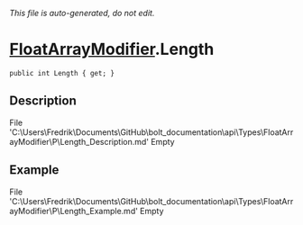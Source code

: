 *This file is auto-generated, do not edit.*

# [FloatArrayModifier](Types/FloatArrayModifier.md).Length
`public int Length { get; }`
## Description
File 'C:\Users\Fredrik\Documents\GitHub\bolt_documentation\api\Types\FloatArrayModifier\P\Length_Description.md' Empty
## Example
File 'C:\Users\Fredrik\Documents\GitHub\bolt_documentation\api\Types\FloatArrayModifier\P\Length_Example.md' Empty
